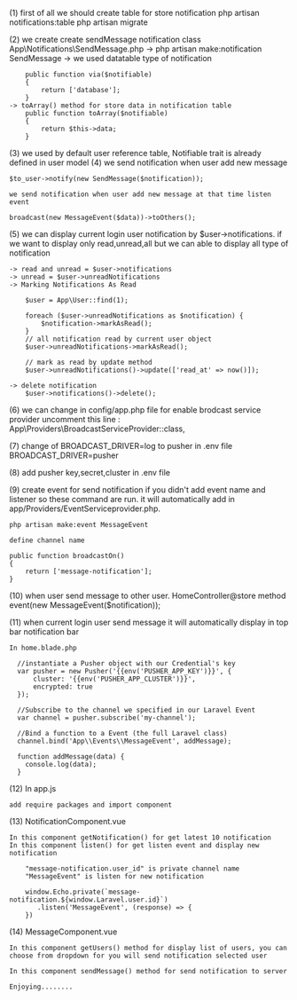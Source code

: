 (1) first of all we should create table for store notification
	php artisan notifications:table
	php artisan migrate

(2) we create create sendMessage notification class
	App\Notifications\SendMessage.php
	-> php artisan make:notification SendMessage
	-> we used datatable type of notification 

		public function via($notifiable)
	    {
	        return ['database'];
	    }
	-> toArray() method for store data in notification table
	    public function toArray($notifiable)
	    {
	        return $this->data;
	    }

(3) we used by default user reference table, Notifiable trait is already defined in user model 
(4) we send notification when user add new message
	
	$to_user->notify(new SendMessage($notification));
	
	we send notification when user add new message at that time listen event
	
	broadcast(new MessageEvent($data))->toOthers();

(5) we can display current login user notification by $user->notifications.
	if we want to display only read,unread,all but we can able to display all type of notification

	-> read and unread = $user->notifications
	-> unread = $user->unreadNotifications
	-> Marking Notifications As Read

		$user = App\User::find(1);

		foreach ($user->unreadNotifications as $notification) {
		    $notification->markAsRead();
		}
		// all notification read by current user object
		$user->unreadNotifications->markAsRead();
		
		// mark as read by update method
		$user->unreadNotifications()->update(['read_at' => now()]);

	-> delete notification
		$user->notifications()->delete();
(6) we can change in config/app.php file for enable brodcast service provider
	uncomment this line :  App\Providers\BroadcastServiceProvider::class,

(7) change of BROADCAST_DRIVER=log to pusher in .env file
	BROADCAST_DRIVER=pusher

(8) add pusher key,secret,cluster in .env file

(9) create event for send notification 
	if you didn't add event name and listener so these command are run. it will automatically add in app/Providers/EventServiceprovider.php.

	php artisan make:event MessageEvent

	define channel name

	public function broadcastOn()
    {
        return ['message-notification'];
    }

(10) when user send message to other user.
	HomeController@store method
	event(new MessageEvent($notification));

(11) when current login user send message it will automatically display in top bar 	notification bar

	In home.blade.php

	  //instantiate a Pusher object with our Credential's key
      var pusher = new Pusher('{{env('PUSHER_APP_KEY')}}', {
          cluster: '{{env('PUSHER_APP_CLUSTER')}}',
          encrypted: true
      });

      //Subscribe to the channel we specified in our Laravel Event
      var channel = pusher.subscribe('my-channel');

      //Bind a function to a Event (the full Laravel class)
      channel.bind('App\\Events\\MessageEvent', addMessage);

      function addMessage(data) {
        console.log(data);
      }

(12) In app.js 
	
	add require packages and import component

(13) NotificationComponent.vue
	
	In this component getNotification() for get latest 10 notification
	In this component listen() for get listen event and display new notification
		
		"message-notification.user_id" is private channel name
		"MessageEvent" is listen for new notification

		window.Echo.private(`message-notification.${window.Laravel.user.id}`)
           .listen('MessageEvent', (response) => {
        })

 (14) MessageComponent.vue
	
	In this component getUsers() method for display list of users, you can choose from dropdown for you will send notification selected user

	In this component sendMessage() method for send notification to server

	Enjoying........
